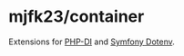 # mjfk23/container
Extensions for [PHP-DI](https://github.com/PHP-DI/PHP-DI) and [Symfony Dotenv](https://github.com/symfony/dotenv).